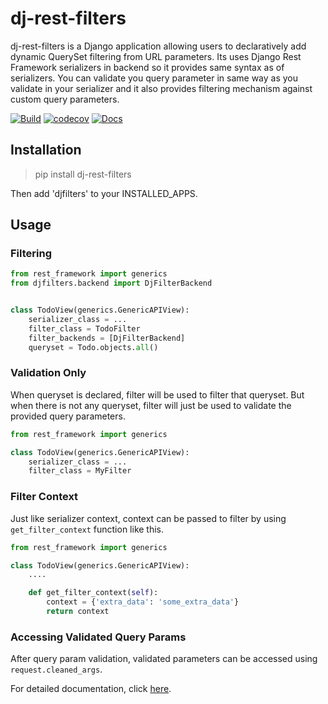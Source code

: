 # dj-rest-filters

dj-rest-filters is a Django application allowing users to declaratively add dynamic QuerySet filtering from URL parameters. Its uses Django Rest Framework serializers in backend so it provides same syntax as of serializers. You can validate you query parameter in same way as you validate in your serializer and it also provides filtering mechanism against custom query parameters.

[![Build](https://github.com/mhsiddiqui/dj-rest-filters/actions/workflows/test.yml/badge.svg?branch=master)](https://github.com/mhsiddiqui/dj-rest-filters/actions/workflows/test.yml) [![codecov](https://codecov.io/gh/mhsiddiqui/dj-rest-filters/branch/master/graph/badge.svg?token=IBWACI93GM)](https://codecov.io/gh/mhsiddiqui/dj-rest-filters) [![Docs](https://readthedocs.org/projects/dj-rest-filters/badge/?version=latest)](https://dj-rest-filters.readthedocs.io/en/latest/?badge=latest)


## Installation

> pip install dj-rest-filters

Then add 'djfilters' to your INSTALLED_APPS.

## Usage

### Filtering
```python
from rest_framework import generics
from djfilters.backend import DjFilterBackend


class TodoView(generics.GenericAPIView):
    serializer_class = ...
    filter_class = TodoFilter
    filter_backends = [DjFilterBackend]
    queryset = Todo.objects.all()
```

### Validation Only
When queryset is declared, filter will be used to filter that queryset. But when there is not any queryset, filter will just be used to validate the provided query parameters.

```python
from rest_framework import generics

class TodoView(generics.GenericAPIView):
    serializer_class = ...
    filter_class = MyFilter
```

### Filter Context
Just like serializer context, context can be passed to filter by using `get_filter_context` function like this.

```python
from rest_framework import generics

class TodoView(generics.GenericAPIView):
    ....

    def get_filter_context(self):
        context = {'extra_data': 'some_extra_data'}
        return context
```

### Accessing Validated Query Params
After query param validation, validated parameters can be accessed using `request.cleaned_args`.


For detailed documentation, click [here](https://dj-rest-filters.readthedocs.io/en/latest/).





